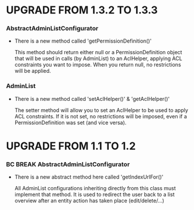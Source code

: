 UPGRADE FROM 1.3.2 TO 1.3.3
===========================

### AbstractAdminListConfigurator

  * There is a new method called 'getPermissionDefinition()'

    This method should return either null or a PermissionDefinition object that will be used in calls (by AdminList)
    to an AclHelper, applying ACL constraints you want to impose. When you return null, no restrictions will be applied.

### AdminList

  * There is a new method called 'setAclHelper()' & 'getAclHelper()'

    The setter method will allow you to set an AclHelper to be used to apply ACL constraints. If it is not set,
    no restrictions will be imposed, even if a PermissionDefinition was set (and vice versa).


UPGRADE FROM 1.1 TO 1.2
=======================

### BC BREAK AbstractAdminListConfigurator

  * There is a new abstract method here called 'getIndexUrlFor()'

    All AdminList configurations inheriting directly from this class must implement that method.
    It is used to redirect the user back to a list overview
    after an entity action has taken place (edit/delete/...)